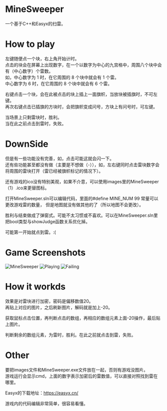 # MineSweeper
一个基于C++和Easyx的扫雷。

# How to play
左键随便点一个块，右上角开始计时。<br />
点击的块会在屏幕上出现数字，在一个以数字为中心的九宫格中，周围八个块中会有（中心数字）个雷数。<br />
如，中心数字为 1 时，在它周围的 8 个块中就会有 1 个雷。<br />
    中心数字为 6 时，在它周围的 8 个块中就会有 6 个雷。

右键点击一个块，会在此被点击的块上插上一面旗帜，当放块被插旗时，不可左键。<br />
再次右键点击已插旗的方块时，会把旗帜变成问号，方块上有问号时，可左键。

当场景上只剩雷块时，胜利。<br />
当在此之前点击到雷时，失败。

# DownSide
但是有一些功能没有完善，如，点击可能这就会闪一下。<br />
还有些功能甚至都没有做（主要是不想做（*-*）），如，左右键同时点击雷块数字会将周围的雷块打开（雷已经被旗帜标记的情况下）。

还有游戏的ico没有特别美观，如果不介意，可以使用images里的MineSweeper（1）.ico来更替图标。

打开MineSweeper.sln可以编辑代码，里面的#define MINE_NUM 99 常量可以更改游戏雷的数量，
但是地图就没有做其他的了（所以地图不会更改）。

胜利与结束做成了弹窗式。可能不太习惯或不喜欢。可以在MineSweeper.sln里把bool类型与showJudge函数关系优化掉。

可能第一开始就点到雷。:(

# Game Screenshots
![MineSweeper](https://github.com/LightMist24/MineSweeper/assets/142841012/4ceab8cd-c3ae-40f7-b1d9-732ed94bfc07)
![Playing](https://github.com/LightMist24/MineSweeper/assets/142841012/6f22c9aa-0f97-4026-8937-b54e7e3b023a)
![Failing](https://github.com/LightMist24/MineSweeper/assets/142841012/7f7874d5-ea8e-4bd5-b764-bb67d89c436f)

# How it workds
效果是对雷块进行加密，密码是偏移数值20。<br />
再贴上对应的图片，之后刷新图片，解码就是加上-20。

获取鼠标点击位置，再判断点击的数组，再相应的数组元素上面-20操作，最后贴上图片。

判断剩余的数组元素，为雷时，胜利。在此之前就点击到雷，失败。

# Other
要把images文件和MineSweeper.exe文件放在一起，否则有游戏没图片。<br />
游戏运行会显示cmd，上面的数字表示加密后的雷数值，可以直接对照找到雷在哪里。

Easyx的下载地址：https://easyx.cn/

游戏内的代码编辑非常简单，很容易看懂。
